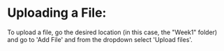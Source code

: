 # Uploading a File:
To upload a file, go the desired location (in this case, the "Week1" folder) and go to 'Add File' and from the dropdown select 'Upload files'.
